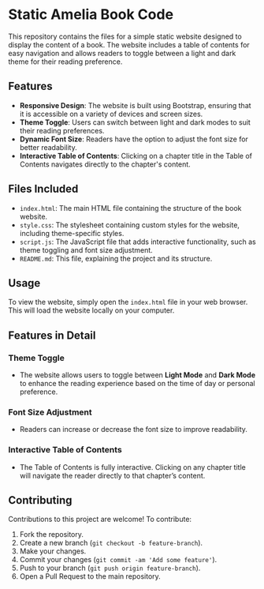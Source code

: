 # Static Amelia Book Code

This repository contains the files for a simple static website designed to display the content of a book. The website includes a table of contents for easy navigation and allows readers to toggle between a light and dark theme for their reading preference.

## Features

- **Responsive Design**: The website is built using Bootstrap, ensuring that it is accessible on a variety of devices and screen sizes.
- **Theme Toggle**: Users can switch between light and dark modes to suit their reading preferences.
- **Dynamic Font Size**: Readers have the option to adjust the font size for better readability.
- **Interactive Table of Contents**: Clicking on a chapter title in the Table of Contents navigates directly to the chapter's content.

## Files Included

- `index.html`: The main HTML file containing the structure of the book website.
- `style.css`: The stylesheet containing custom styles for the website, including theme-specific styles.
- `script.js`: The JavaScript file that adds interactive functionality, such as theme toggling and font size adjustment.
- `README.md`: This file, explaining the project and its structure.

## Usage

To view the website, simply open the `index.html` file in your web browser. This will load the website locally on your computer.

## Features in Detail

### Theme Toggle
- The website allows users to toggle between **Light Mode** and **Dark Mode** to enhance the reading experience based on the time of day or personal preference.

### Font Size Adjustment
- Readers can increase or decrease the font size to improve readability.

### Interactive Table of Contents
- The Table of Contents is fully interactive. Clicking on any chapter title will navigate the reader directly to that chapter’s content.

## Contributing

Contributions to this project are welcome! To contribute:

1. Fork the repository.
2. Create a new branch (`git checkout -b feature-branch`).
3. Make your changes.
4. Commit your changes (`git commit -am 'Add some feature'`).
5. Push to your branch (`git push origin feature-branch`).
6. Open a Pull Request to the main repository.


